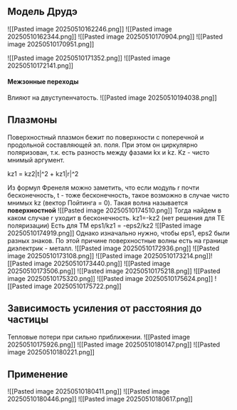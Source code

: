 ## Модель Друдэ
![[Pasted image 20250510162246.png]]
![[Pasted image 20250510162344.png]]
![[Pasted image 20250510170904.png]]
![[Pasted image 20250510170951.png]]

![[Pasted image 20250510171352.png]]
![[Pasted image 20250510172141.png]]
#### Межзонные переходы
Влияют на двуступенчатость.
![[Pasted image 20250510194038.png]]


## Плазмоны
Поверхностный плазмон бежит по поверхности с поперечной и продольной составляющей эл. поля. При этом он циркулярно поляризован, т.к. есть разность между фазами kx и kz. Kz - чисто мнимый аргумент. 

kz1 = kz2|t|^2 + kz1|r|^2

Из формул Френеля можно заметить, что если модуль r почти бесконечность,  t - тоже бесконечность, такое возможно в случае чисто мнимых kz (вектор Пойтинга = 0).  Такая волна называется **поверхностной**
![[Pasted image 20250510174510.png]]
Тогда найдем в каком случае r уходит в бесконечность.
kz1=-kz2 (нет решения для TE поляризации)
Есть для TM eps1/kz1 = -eps2/kz2
![[Pasted image 20250510174919.png]]
Однако изначально нужно, чтобы eps1, eps2 были разных знаков. По этой причине поверхностные волны есть на границе диэлектрик - металл.
![[Pasted image 20250510172936.png]]
![[Pasted image 20250510173108.png]]
![[Pasted image 20250510173214.png]]![[Pasted image 20250510173440.png]]
![[Pasted image 20250510173506.png]]
![[Pasted image 20250510175218.png]]
![[Pasted image 20250510175320.png]]
![[Pasted image 20250510175624.png]]
![[Pasted image 20250510175722.png]]

## Зависимость усиления от расстояния до частицы


Тепловые потери при сильно приближении.
![[Pasted image 20250510175926.png]]
![[Pasted image 20250510180147.png]]
![[Pasted image 20250510180221.png]]

## Применение
![[Pasted image 20250510180411.png]]
![[Pasted image 20250510180446.png]]
![[Pasted image 20250510180617.png]]






